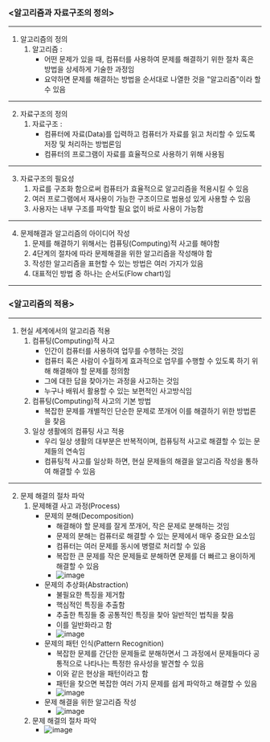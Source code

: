 ### <알고리즘과 자료구조의 정의>
- - -
1. 알고리즘의 정의
   1) 알고리즘 :
      - 어떤 문제가 있을 때, 컴퓨터를 사용하여 문제를 해결하기 위한 절차 혹은 방법을 상세하게 기술한 과정임
      - 요약하면 문제를 해결하는 방법을 순서대로 나열한 것을 "알고리즘"이라 할 수 있음
- - -
2. 자료구조의 정의
   1) 자료구조 :
      - 컴퓨터에 자료(Data)를 입력하고 컴퓨터가 자료를 읽고 처리할 수 있도록 저장 및 처리하는 방법론임
      - 컴퓨터의 프로그램이 자료를 효율적으로 사용하기 위해 사용됨
- - -
3. 자료구조의 필요성
   1) 자료를 구조화 함으로써 컴퓨터가 효율적으로 알고리즘을 적용시킬 수 있음
   2) 여러 프로그램에서 재사용이 가능한 구조이므로 범용성 있게 사용할 수 있음
   3) 사용자는 내부 구조를 파악할 필요 없이 바로 사용이 가능함
- - -
4. 문제해결과 알고리즘의 아이디어 작성
   1) 문제를 해결하기 위해서는 컴퓨팅(Computing)적 사고를 해야함
   2) 4단계의 절차에 따라 문제해결을 위한 알고리즘을 작성해야 함
   3) 작성한 알고리즘을 표현할 수 있는 방법은 여러 가지가 있음
   4) 대표적인 방법 중 하나는 순서도(Flow chart)임
- - -
### <알고리즘의 적용>
- - -
1. 현실 세계에서의 알고리즘 적용
   1) 컴퓨팅(Computing)적 사고
      - 인간이 컴퓨터를 사용하여 업무를 수행하는 것임
      - 컴퓨터 혹은 사람이 수월하게 효과적으로 업무를 수행할 수 있도록 하기 위해 해결해야 할 문제를 정의함
      - 그에 대한 답을 찾아가는 과정을 사고하는 것임
      - 누구나 배워서 활용할 수 있는 보편적인 사고방식임
   2) 컴퓨팅(Computing)적 사고의 기본 방법
      - 복잡한 문제를 개별적인 단순한 문제로 쪼개어 이를 해결하기 위한 방법론을 찾음
   3) 일상 생활에의 컴퓨팅 사고 적용
      - 우리 일상 생활의 대부분은 반복적이며, 컴퓨팅적 사고로 해결할 수 있는 문제들의 연속임
      - 컴퓨팅적 사고를 일상화 하면, 현실 문제들의 해결을 알고리즘 작성을 통하여 해결할 수 있음
- - -
2. 문제 해결의 절차 파악
   1) 문제해결 사고 과정(Process)
      - 문제의 분해(Decomposition)
        - 해결해야 할 문제를 잘게 쪼개어, 작은 문제로 분해하는 것임
        - 문제의 분해는 컴퓨터로 해결할 수 있는 문제에서 매우 중요한 요소임
        - 컴퓨터는 여러 문제를 동시에 병렬로 처리할 수 있음
        - 복잡한 큰 문제를 작은 문제들로 분해하면 문제를 더 빠르고 용이하게 해결할 수 있음
        - ![image](https://github.com/user-attachments/assets/8d6c3d66-9381-4f03-aa35-bce003aea90f)
      - 문제의 추상화(Abstraction)
        - 불필요한 특징을 제거함
        - 핵심적인 특징을 추출함
        - 추출한 특징들 중 공통적인 특징을 찾아 일반적인 법칙을 찾음
        - 이를 일반화라고 함
        - ![image](https://github.com/user-attachments/assets/f538a397-e8e3-4109-b17e-0e1e1fa84525)
      - 문제의 패턴 인식(Pattern Recognition)
        - 복잡한 문제를 간단한 문제들로 분해하면서 그 과정에서 문제들마다 공통적으로 나타나는 특정한 유사성을 발견할 수 있음
        - 이와 같은 현상을 패턴이라고 함
        - 패턴을 찾으면 복잡한 여러 가지 문제를 쉽게 파악하고 해결할 수 있음
        - ![image](https://github.com/user-attachments/assets/6d81dc4c-83fe-49a7-bde8-4d1929fd1855)
      - 문제 해결을 위한 알고리즘 작성
        - ![image](https://github.com/user-attachments/assets/8d02ae4e-6f76-4511-bbb0-918eb1d29b2e)
   2) 문제 해결의 절차 파악
      - ![image](https://github.com/user-attachments/assets/efecce2f-0ead-4c28-95ea-c44cba7cd056)
